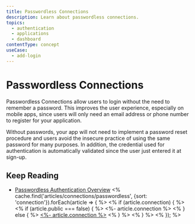 ```yaml
---
title: Passwordless Connections
description: Learn about passwordless connections.
topics:
  - authentication
  - applications
  - dashboard
contentType: concept
useCase:
  - add-login
---
```

# Passwordless Connections

Passwordless Connections allow users to login without the need to remember a password. This improves the user experience, especially on mobile apps, since users will only need an email address or phone number to register for your application.

Without passwords, your app will not need to implement a password reset procedure and users avoid the insecure practice of using the same password for many purposes. In addition, the credential used for authentication is automatically validated since the user just entered it at sign-up.

## Keep Reading

- [Passwordless Authentication Overview](/connections/passwordless)
<% cache.find('articles/connections/passwordless', {sort: 'connection'}).forEach(article => { %>
  <% if (article.connection) { %>
      <% if (article.public === false) { %>
        <%- article.connection %>
      <% } else { %>
        <a href="<%- article.url %>"><%- article.connection %></a>
      <% } %>
  <% } %>
<% }); %>

